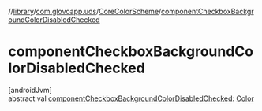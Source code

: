 //[library](../../../index.md)/[com.glovoapp.uds](../index.md)/[CoreColorScheme](index.md)/[componentCheckboxBackgroundColorDisabledChecked](component-checkbox-background-color-disabled-checked.md)

# componentCheckboxBackgroundColorDisabledChecked

[androidJvm]\
abstract val [componentCheckboxBackgroundColorDisabledChecked](component-checkbox-background-color-disabled-checked.md): [Color](https://developer.android.com/reference/kotlin/androidx/compose/ui/graphics/Color.html)
